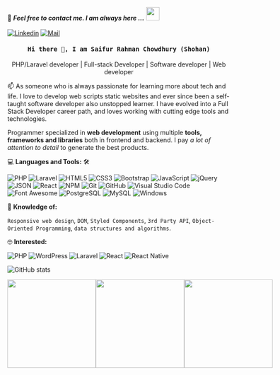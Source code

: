 

<!--
**shohan-ch/shohan-ch** is a ✨ _special_ ✨ repository because its `README.md` (this file) appears on your GitHub profile.

Here are some ideas to get you started:

- 🔭 I’m currently working on ...
- 🌱 I’m currently learning ...
- 👯 I’m looking to collaborate on ...
- 🤔 I’m looking for help with ...
- 💬 Ask me about ...
- 📫 How to reach me: ...
- 😄 Pronouns: ...
- ⚡ Fun fact: ...
- 
📝 ***Feel free to contact me. I am always here ...*** <img src="https://media.giphy.com/media/WUlplcMpOCEmTGBtBW/giphy.gif" width="30"> 
<br>
<br>
[![Linkedin](https://img.shields.io/badge/LinkedIn-shohan%20ch-blue?logo=Linkedin&logoColor=blue&labelColor=black)](https://www.linkedin.com/in/shohan-ch-07a237203/)
[![Mail](https://img.shields.io/badge/Mail-shohan889@yahoo.com-blue?logo=Gmail&logoColor=blue&labelColor=black)](mailto:shohan889@yahoo.com)
<br>

<h1 align='center'><samp><strong>Hi there 👋, I am Saifur Shohan </strong></samp></h1>
<p align='center'> PHP/Laravel developer | Full-stack Developer | Software developer | Web developer</p>

<p align='left'> 📫 As someone who is always passionate for learning more about tech and life. I love to develop web scripts static websites and ever since been a self-taught software developer also unstopped learner. I have evolved into a Full Stack Developer career path, and loves working with cutting edge tools and technologies.</p>

Programmer specialized in **web development** using multiple **tools, frameworks and libraries** both in frontend and backend. I pay *a lot of attention to detail* to generate the best products.

💻 **Languages and Tools:** 🛠️<br>

![PHP](https://img.shields.io/badge/-PHP-000000?style=flat&logo=PHP&logoColor=5466b8&labelColor=ffffff )
![Laravel](https://img.shields.io/badge/-Laravel-000000?style=flat&logo=laravel&logoColor=ffffff&labelColor=FF2D20)
![HTML5](https://img.shields.io/badge/-HTML5-000000?style=flat&logo=html5&logoColor=ffffff&labelColor=E34F26)
![CSS3](https://img.shields.io/badge/-CSS3-000000?style=flat&logo=css3&logoColor=ffffff&labelColor=1572B6) 
![Bootstrap](https://img.shields.io/badge/-Bootstrap-000000?style=flat&logo=bootstrap&logoColor=ffffff&labelColor=563D7C)
![JavaScript](https://img.shields.io/badge/-JavaScript-000000?style=flat&logo=javascript)
![jQuery](https://img.shields.io/badge/-jQuery-000000?style=flat&logo=jQuery&logoColor=0769AD&labelColor=ffffff)
![JSON](https://img.shields.io/badge/-JSON-000000?style=flat&logo=JSON&logoColor=000000&labelColor=ffffff)
![React](https://img.shields.io/badge/-React-000000?style=flat&logo=react)
![NPM](https://img.shields.io/badge/-npm-000000?style=flat&logo=npm&labelColor=ffffff)
![Git](https://img.shields.io/badge/-Git-000000?style=flat&logo=git&logoColor=F05032&labelColor=ffffff)
![GitHub](https://img.shields.io/badge/-GitHub-000000?style=flat&logo=github&logoColor=000000&labelColor=ffffff)
![Visual Studio Code](https://img.shields.io/badge/-VSCode-000000?style=flat&logo=visual-studio-code&labelColor=007ACC)
![Font Awesome](https://img.shields.io/badge/-font%20awesome-000000?style=flat&logo=font-awesome&logoColor=339AF0&labelColor=ffffff)
![PostgreSQL](https://img.shields.io/badge/-PostgreSQL-000000?style=flat&logo=postgresql&logoColor=ffffff&labelColor=336791)
![MySQL](https://img.shields.io/badge/-MySQL-000000?style=flat&logo=mysql&labelColor=ffffff)
![Windows](https://img.shields.io/badge/-Windows-000000?style=flat&logo=windows&logoColor=ffffff&labelColor=0078D6)

🧐 **Knowledge of:**<br>

`Responsive web design`, `DOM`, `Styled Components`, `3rd Party API`, `Object-Oriented Programming`, `data structures and algorithms`.

🤓 **Interested:** <br>

![PHP](https://img.shields.io/badge/-PHP-000000?style=flat&logo=PHP&logoColor=5466b8&labelColor=ffffff)
![WordPress](https://img.shields.io/badge/-WordPress-000000?style=flat&logo=wordpress&labelColor=21759B)
![Laravel](https://img.shields.io/badge/-Laravel-000000?style=flat&logo=laravel&logoColor=ffffff&labelColor=FF2D20)
![React](https://img.shields.io/badge/-React-000000?style=flat&logo=react)
![React Native](https://img.shields.io/badge/-React%20Native-000000?style=flat&logo=react&labelColor=000000)
<br>

![GitHub stats](https://github-readme-stats.vercel.app/api?username=shohan-ch&show_icons=true)  


-->



📝 ***Feel free to contact me. I am always here ...*** <img src="https://media.giphy.com/media/WUlplcMpOCEmTGBtBW/giphy.gif" width="30"> 
<br>
<br>
[![Linkedin](https://img.shields.io/badge/LinkedIn-shohan%20ch-blue?logo=Linkedin&logoColor=blue&labelColor=black)](https://www.linkedin.com/in/shohan-ch-07a237203/)
[![Mail](https://img.shields.io/badge/Mail-shohan889@yahoo.com-blue?logo=Gmail&logoColor=blue&labelColor=black)](mailto:shohan889@yahoo.com)
<br>

<h4 align='center'><samp><strong>Hi there 👋, I am Saifur Rahman Chowdhury (Shohan)</strong></samp></h4>
<p align='center'> PHP/Laravel developer | Full-stack Developer | Software developer | Web developer</p>

<p align='left'> 📫 As someone who is always passionate for learning more about tech and life. I love to develop web scripts static websites and ever since been a self-taught software developer also unstopped learner. I have evolved into a Full Stack Developer career path, and loves working with cutting edge tools and technologies.</p>

Programmer specialized in **web development** using multiple **tools, frameworks and libraries** both in frontend and backend. I pay *a lot of attention to detail* to generate the best products.

💻 **Languages and Tools:** 🛠️<br>

![PHP](https://img.shields.io/badge/-PHP-000000?style=flat&logo=PHP&logoColor=5466b8&labelColor=ffffff )
![Laravel](https://img.shields.io/badge/-Laravel-000000?style=flat&logo=laravel&logoColor=ffffff&labelColor=FF2D20)
![HTML5](https://img.shields.io/badge/-HTML5-000000?style=flat&logo=html5&logoColor=ffffff&labelColor=E34F26)
![CSS3](https://img.shields.io/badge/-CSS3-000000?style=flat&logo=css3&logoColor=ffffff&labelColor=1572B6) 
![Bootstrap](https://img.shields.io/badge/-Bootstrap-000000?style=flat&logo=bootstrap&logoColor=ffffff&labelColor=563D7C)
![JavaScript](https://img.shields.io/badge/-JavaScript-000000?style=flat&logo=javascript)
![jQuery](https://img.shields.io/badge/-jQuery-000000?style=flat&logo=jQuery&logoColor=0769AD&labelColor=ffffff)
![JSON](https://img.shields.io/badge/-JSON-000000?style=flat&logo=JSON&logoColor=000000&labelColor=ffffff)
![React](https://img.shields.io/badge/-React-000000?style=flat&logo=react)
![NPM](https://img.shields.io/badge/-npm-000000?style=flat&logo=npm&labelColor=ffffff)
![Git](https://img.shields.io/badge/-Git-000000?style=flat&logo=git&logoColor=F05032&labelColor=ffffff)
![GitHub](https://img.shields.io/badge/-GitHub-000000?style=flat&logo=github&logoColor=000000&labelColor=ffffff)
![Visual Studio Code](https://img.shields.io/badge/-VSCode-000000?style=flat&logo=visual-studio-code&labelColor=007ACC)
![Font Awesome](https://img.shields.io/badge/-font%20awesome-000000?style=flat&logo=font-awesome&logoColor=339AF0&labelColor=ffffff)
![PostgreSQL](https://img.shields.io/badge/-PostgreSQL-000000?style=flat&logo=postgresql&logoColor=ffffff&labelColor=336791)
![MySQL](https://img.shields.io/badge/-MySQL-000000?style=flat&logo=mysql&labelColor=ffffff)
![Windows](https://img.shields.io/badge/-Windows-000000?style=flat&logo=windows&logoColor=ffffff&labelColor=0078D6)

🧐 **Knowledge of:**<br>

`Responsive web design`, `DOM`, `Styled Components`, `3rd Party API`, `Object-Oriented Programming`, `data structures and algorithms`.



🤓 **Interested:** <br>

![PHP](https://img.shields.io/badge/-PHP-000000?style=flat&logo=PHP&logoColor=5466b8&labelColor=ffffff)
![WordPress](https://img.shields.io/badge/-WordPress-000000?style=flat&logo=wordpress&labelColor=21759B)
![Laravel](https://img.shields.io/badge/-Laravel-000000?style=flat&logo=laravel&logoColor=ffffff&labelColor=FF2D20)
![React](https://img.shields.io/badge/-React-000000?style=flat&logo=react)
![React Native](https://img.shields.io/badge/-React%20Native-000000?style=flat&logo=react&labelColor=000000)
<br>

![GitHub stats](https://github-readme-stats.vercel.app/api?username=shohan-ch&show_icons=true)  



<div align='center'  style="display: flex; justify-contect: space-between;">

<img src='https://interactive-examples.mdn.mozilla.net/media/cc0-images/grapefruit-slice-332-332.jpg' width='200'/>

<img src='https://interactive-examples.mdn.mozilla.net/media/cc0-images/grapefruit-slice-332-332.jpg' width='200'/>
<img src='https://interactive-examples.mdn.mozilla.net/media/cc0-images/grapefruit-slice-332-332.jpg' width='200'/>

</div>
